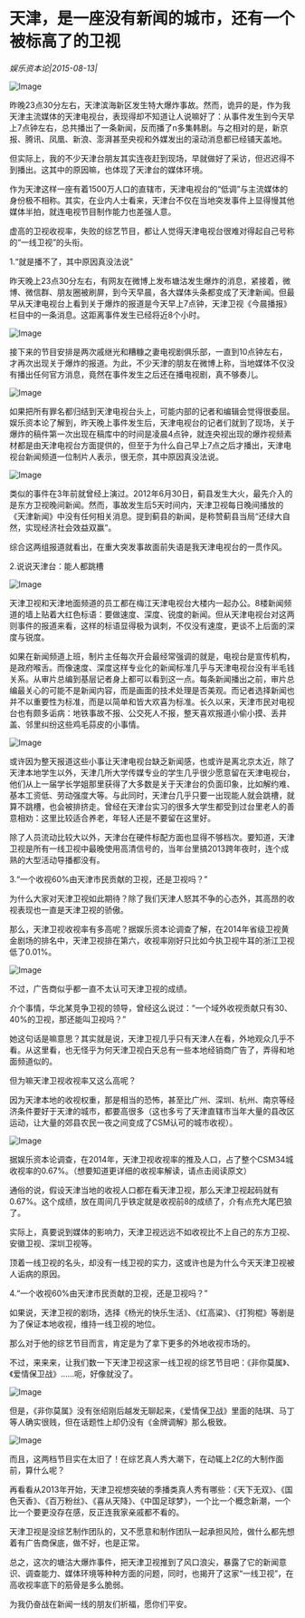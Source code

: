 # 天津，是一座没有新闻的城市，还有一个被标高了的卫视

*娱乐资本论|2015-08-13|*

![Image](http://si1.go2yd.com/get-image/0HnFP5KbhJ2)

﻿昨晚23点30分左右，天津滨海新区发生特大爆炸事故。然而，诡异的是，作为我天津主流媒体的天津电视台，表现得却不知道让人说嘛好了：从事件发生到今天早上7点钟左右，总共播出了一条新闻，反而播了n多集韩剧。与之相对的是，新京报、腾讯、凤凰、新浪、澎湃甚至央视和外媒发出的滚动消息都已经铺天盖地。

但实际上，我的不少天津台朋友其实连夜赶到现场，早就做好了采访，但迟迟得不到播出。这其中的原因嘛，也体现了天津台的媒体环境。

作为天津这样一座有着1500万人口的直辖市，天津电视台的“低调”与主流媒体的身份极不相称。其实，在业内人士看来，天津台不仅在当地突发事件上显得慢其他媒体半拍，就连电视节目制作能力也差强人意。

虚高的卫视收视率，失败的综艺节目，都让人觉得天津电视台很难对得起自己号称的“一线卫视”的头衔。

1.“就是播不了，其中原因真没法说”

昨天晚上23点30分左右，有网友在微博上发布塘沽发生爆炸的消息，紧接着，微博、微信群、朋友圈被刷屏，到今天早晨，各大媒体头条都变成了天津新闻。但最早从天津电视台上看到关于爆炸的报道是今天早上7点钟，天津卫视《今晨播报》栏目中的一条消息。这距离事件发生已经将近8个小时。

![Image](http://si1.go2yd.com/get-image/0HnFPAYkHS4)

接下来的节目安排是两次戚继光和糟糠之妻电视剧俱乐部，一直到10点钟左右，才再次出现关于爆炸的报道。为此，不少天津的朋友在微博上称，当地媒体不仅没有播出任何官方消息，竟然在事件发生之后还在播电视剧，真不够奏儿。

![Image](http://si1.go2yd.com/get-image/0HnFP7wkbbc)

如果把所有罪名都归结到天津电视台头上，可能内部的记者和编辑会觉得很委屈。娱乐资本论了解到，昨天晚上事件发生后，天津电视台的记者们就到了现场，关于爆炸的稿件第一次出现在稿库中的时间是凌晨4点钟，就连央视出现的爆炸视频素材都是由天津电视台方面提供的，但至于为什么自己早上7点之后才播出，天津电视台新闻频道一位制片人表示，很无奈，其中原因真没法说。

![Image](http://si1.go2yd.com/get-image/0HnFPF5RRpY)

类似的事件在3年前就曾经上演过。2012年6月30日，蓟县发生大火，最先介入的是东方卫视晚间新闻。然而，事故发生后5天时间内，天津卫视每日晚间播放的《天津新闻》中没有任何相关消息。提到蓟县的新闻，是称赞蓟县当局“还绿大自然，实现经济社会效益双赢”。

综合这两组报道就看出，在重大突发事故面前失语是我天津电视台的一贯作风。

2.说说天津台：能人都跳槽

![Image](http://si1.go2yd.com/get-image/0HnFPHbDvSC)

天津卫视和天津地面频道的员工都在梅江天津电视台大楼内一起办公。8楼新闻频道的墙上贴着大红色标语：要做速度、深度、锐度的新闻。但从天津电视台对这两则事件的报道来看，这样的标语显得极为讽刺，不仅没有速度，更谈不上后面的深度与锐度。

如果在新闻频道上班，制片主任每次开会最经常强调的就是，电视台是宣传机构，是政府喉舌。而像速度、深度这样专业化的新闻标准几乎与天津电视台没有半毛钱关系。从审片总编到基层记者身上都可以看到这一点。每条新闻播出之前，审片总编最关心的可能不是新闻内容，而是画面的技术处理是否美观。而记者选择新闻也并不以重要性为标准，而是以简单和皆大欢喜为标准。长久以来，天津市民对电视台也有颇多诟病：地铁事故不报、公交死人不报，整天喜欢报道小偷小摸、丢井盖、邻里纠纷这些鸡毛蒜皮的小事情。

![Image](http://si1.go2yd.com/get-image/0HnFPDKPEh6)

或许因为整天报道这些小事让天津电视台缺乏新闻感，也或许是离北京太近，除了天津本地学生以外，天津几所大学传媒专业的学生几乎很少愿意留在天津电视台，他们从上一届学长学姐那里获得了大多数是关于天津台的负面印象，比如解约难、基本工资低、劳动强度大等。与此同时，天津台几乎只要一出现能人就会跳槽，就算不跳槽，也会被排挤走。曾经在天津台实习的很多大学生都受到过台里老人的善意相劝：这里比较适合养老，年轻人还是不要留在这里好。

除了人员流动比较大以外，天津台在硬件标配方面也显得不够档次。要知道，天津卫视是所有一线卫视中最晚使用高清信号的，当年台里搞2013跨年夜时，连个成熟的大型活动导播都没有。

3.“一个收视60%由天津市民贡献的卫视，还是卫视吗？”

为什么大家对天津卫视如此期待？除了我们天津人怒其不争的心态外，其高昂的收视表现也一直是天津卫视的骄傲。

那么，天津卫视收视率有多高呢？据娱乐资本论调查了解，在2014年省级卫视黄金剧场的排名中，天津卫视排在第六，收视率刚好只比如今执卫视牛耳的浙江卫视低了0.01%。

![Image](http://si1.go2yd.com/get-image/0HnFP6pgRPc)

不过，广告商似乎都一直不太认可天津卫视的成绩。

介个事情，华北某竞争卫视的领导，曾经这么说过：“一个域外收视贡献只有30、40%的卫视，那还能叫卫视吗？”

她这句话是嘛意思？其实就是说，天津卫视几乎只有天津人在看，外地观众几乎不看。从这里看，也无怪乎为何天津卫视白天总有一些本地经销商广告了，弄得和地面频道似的。

但为嘛天津卫视收视率又这么高呢？

因为天津本地的收视权重，那是相当的恐怖，甚至比广州、深圳、杭州、南京等经济条件要好于天津的城市，都要高很多（这也多亏了天津直辖市当年大量的县改区运动，让大量的郊县农民一夜之间变成了CSM认可的城市收视）。

![Image](http://si1.go2yd.com/get-image/0HnFP9PeUSG)

据娱乐资本论调查，在2014年，天津卫视收视率的推及人口，占了整个CSM34城收视率的0.67%。（想要知道更详细的收视率解读，请点击阅读原文）

通俗的说，假设天津当地的收视人口都在看天津卫视，那么天津卫视起码就有0.67%。这个成绩，放在周间几乎铁定就是收视前8的成绩了，介有点充大尾巴狼了。

实际上，真要说到媒体的影响力，天津卫视远远不如收视比不上自己的东方卫视、安徽卫视、深圳卫视等。

顶着一线卫视的名头，却没有一线卫视的实力，这或许也是为什么今天天津卫视被人诟病的原因。

4.“一个收视60%由天津市民贡献的卫视，还是卫视吗？”

如果说，天津卫视的剧场，选择《杨光的快乐生活》、《红高粱》、《打狗棍》等剧是为了保证本地收视，维持一线卫视的地位。

那么对于他的综艺节目而言，肯定是为了拿下更多的外地收视市场的。

不过，来来来，让我们数一下天津卫视这家一线卫视的综艺节目吧：《非你莫属》、《爱情保卫战》……呃，好像就没了。

![Image](http://si1.go2yd.com/get-image/0HnFPBuAXLM)

但是，《非你莫属》没有张绍刚后越发无聊起来，《爱情保卫战》里面的陆琪、马丁等人确实很贱，但在话题性上却仍没有《金牌调解》那么极致。

![Image](http://si1.go2yd.com/get-image/0HnFPG45hHU)

而且，这两档节目实在太旧了！在综艺真人秀大潮下，在动辄上2亿的大制作面前，算什么呢？

再看看从2013年开始，天津卫视想突破的季播类真人秀有哪些：《天下无双》、《国色天香》、《百万粉丝》、《喜从天降》、《中国足球梦》，一个比一个概念新潮，一个比一个要更没存在感，反正连我家亲戚都不看的。

天津卫视是没综艺制作团队的，又不愿意和制作团队一起承担风险，做什么都先想着有广告商保底，做不好，也是正常。

总之，这次的塘沽大爆炸事件，把天津卫视推到了风口浪尖，暴露了它的新闻意识、调查能力、媒体环境等种种方面的问题，同时，也揭开了这家“一线卫视”，在高收视率底下的筋骨是多么脆弱。

为我仍奋战在新闻一线的朋友们祈福，愿你们平安。

